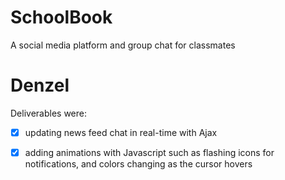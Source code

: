 # SchoolBook
A social media platform and group chat for classmates




# Denzel 

Deliverables were:

- [x] updating news feed chat in real-time with Ajax
- [x] adding animations with Javascript such as flashing icons for notifications, and colors changing as the cursor hovers 


